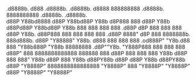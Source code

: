  .d8888b.  d888   .d8888b.  .d8888b.     d8888 888888888  .d8888b. 8888888888 .d8888b.  .d8888b.  
d88P  Y88bd8888  d88P  Y88bd88P  Y88b   d8P888 888       d88P  Y88b      d88Pd88P  Y88bd88P  Y88b 
888    888  888         888     .d88P  d8P 888 888       888            d88P Y88b. d88P888    888 
888    888  888       .d88P    8888"  d8P  888 8888888b. 888d888b.     d88P   "Y88888" Y88b. d888 
888    888  888   .od888P"      "Y8b.d88   888      "Y88b888P "Y88b 88888888 .d8P""Y8b. "Y888P888 
888    888  888  d88P"     888    8888888888888       888888    888  d88P    888    888       888 
Y88b  d88P  888  888"      Y88b  d88P      888 Y88b  d88PY88b  d88P d88P     Y88b  d88PY88b  d88P 
 "Y8888P" 8888888888888888  "Y8888P"       888  "Y8888P"  "Y8888P" d88P       "Y8888P"  "Y8888P"  
